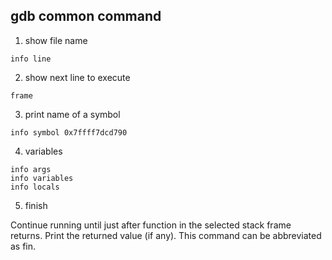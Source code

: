 
##  gdb common command

1. show file name

``` shell
info line
```

2. show next line to execute

``` shell
frame
```


3. print name of a symbol

``` shell
info symbol 0x7ffff7dcd790
```


4. variables

``` shell
info args
info variables
info locals
```


5. finish

 Continue running until just after function in the selected stack frame returns. Print the returned value (if any). This command can be abbreviated as fin.